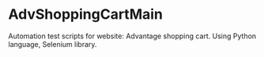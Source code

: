 # AdvShoppingCartMain
Automation test scripts for website: Advantage shopping cart. Using Python language, Selenium library.
